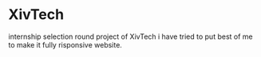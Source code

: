 # XivTech
internship selection round project of XivTech i have tried to put best of me to make it fully risponsive website.
